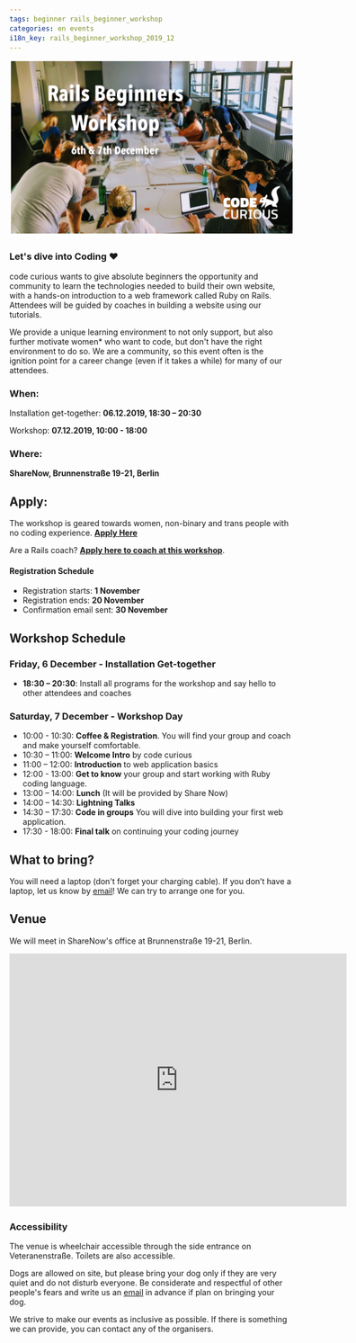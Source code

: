 ```yaml
---
tags: beginner rails_beginner_workshop
categories: en events
i18n_key: rails_beginner_workshop_2019_12
---
```


![Photo of dozen women with laptops, coding together around a large white table](/assets/images/Dec19-Banner.jpeg)

### Let's dive into Coding ♥️
code curious wants to give absolute beginners the opportunity and community to learn the technologies needed to build their own website, with a hands-on introduction to a web framework called Ruby on Rails. Attendees will be guided by coaches in building a website using our tutorials.


We provide a unique learning environment to not only support, but also further motivate women* who want to code, but don't have the right environment to do so. We are a community, so this event often is the ignition point for a career change (even if it takes a while) for many of our attendees.

### When:
Installation get-together: **06.12.2019, 18:30 – 20:30**

Workshop: **07.12.2019, 10:00 - 18:00**
### Where:
**ShareNow, Brunnenstraße 19-21, Berlin**

## Apply:
The workshop is geared towards women, non-binary and trans people with no coding experience. [**Apply Here**](http://workshops.codecurious.org/events/6/applications/new)

Are a Rails coach? [**Apply here to coach at this workshop**](https://goo.gl/forms/yMyAGKR8MYan17M83).

#### Registration Schedule
- Registration starts: **1 November**
- Registration ends: **20 November**
- Confirmation email sent: **30 November**

## Workshop Schedule

### Friday, 6 December - Installation Get-together
- **18:30 – 20:30**: Install all programs for the workshop and say hello to other attendees and coaches

### Saturday, 7 December - Workshop Day
- 10:00 - 10:30: **Coffee & Registration**. You will find your group and coach and make yourself comfortable.
- 10:30 – 11:00: **Welcome Intro** by code curious
- 11:00 – 12:00: **Introduction** to web application basics
- 12:00 - 13:00: **Get to know** your group and start working with Ruby coding language.
- 13:00 – 14:00: **Lunch** (It will be provided by Share Now)
- 14:00 – 14:30: **Lightning Talks**
- 14:30 – 17:30: **Code in groups** You will dive into building your first web application.
- 17:30 - 18:00: **Final talk** on continuing your coding journey

## What to bring?

You will need a laptop (don't forget your charging cable). If you don’t have a laptop, let us know by [email](mailto:contact@codecurious.org)! We can try to arrange one for you.


## Venue

We will meet in ShareNow's office at Brunnenstraße 19-21, Berlin.

<iframe src="https://www.google.com/maps/embed?pb=!1m18!1m12!1m3!1d2427.03374765832!2d13.396759515807918!3d52.5328235798167!2m3!1f0!2f0!3f0!3m2!1i1024!2i768!4f13.1!3m3!1m2!1s0x47a851e54ac0db09%3A0x17936b343fd4a6a4!2sBrunnenstra%C3%9Fe%2019-21%2C%2010119%20Berlin!5e0!3m2!1sen!2sde!4v1573614758632!5m2!1sen!2sde" width="600" height="450" frameborder="0" style="border:0;" allowfullscreen=""></iframe>

### Accessibility

The venue is wheelchair accessible through the side entrance on Veteranenstraße. Toilets are also accessible.

Dogs are allowed on site, but please bring your dog only if they are very quiet and do not disturb everyone. Be considerate and respectful of other people's fears and write us an [email](mailto:contact@codecurious.org) in advance if plan on bringing your dog.

We strive to make our events as inclusive as possible. If there is something we can provide, you can contact any of the organisers.
